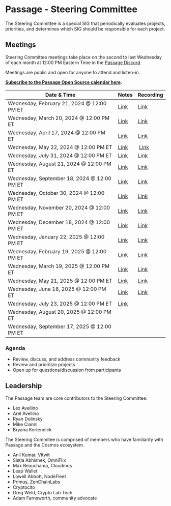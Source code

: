 # Passage - Steering Committee

The Steering Committee is a special SIG that periodically evaluates projects, priorities, and determines which SIG should be responsible for each project. 

## Meetings

Steering Committee meetings take place on the second to last Wednesday of each month at 12:00 PM Eastern Time in the [Passage Discord](https://discord.gg/passage).

Meetings are public and open for anyone to attend and listen-in.

**[Subscribe to the Passage Open Source calendar here](https://calendar.google.com/calendar/embed?src=c_b961a70093e49e6249ab910dd853f7450dbdcca7bf587b6f358e0d6674cddc4d%40group.calendar.google.com&ctz=America%2FChicago).**


| Date & Time | Notes | Recording
| --- | --- | --- |
| Wednesday, February 21, 2024 @ 12:00 PM ET | [Link](meetings/001-2024-02-21.md) | [Link](https://youtu.be/Ymo4ahCYeFM)
| Wednesday, March 20, 2024 @ 12:00 PM ET | [Link](meetings/002-2024-03-20.md) | [Link](https://youtu.be/x9827oeRCbc)
| Wednesday, April 17, 2024 @ 12:00 PM ET | [Link](meetings/003-2024-04-17.md) | [Link](https://youtu.be/CXG7734HbNY)
| Wednesday, May 22, 2024 @ 12:00 PM ET | [Link](meetings/004-2024-05-22.md) | [Link](https://youtu.be/9QQGVexsx4M)
| Wednesday, July 31, 2024 @ 12:00 PM ET | [Link](meetings/005-2024-07-31.md) | [Link](https://youtu.be/AhTbsRzhOkQ)
| Wednesday, August 21, 2024 @ 12:00 PM ET | [Link](meetings/006-2024-08-21.md)  | [Link](https://youtu.be/uz99K_TPjyE)
| Wednesday, September 18, 2024 @ 12:00 PM ET | [Link](meetings/007-2024-09-18.md) | [Link](https://youtu.be/HlABiu6ZY8w)
| Wednesday, October 30, 2024 @ 12:00 PM ET | [Link](meetings/008-2024-10-30.md) | [Link](https://youtu.be/jcU9IsgiccA)
| Wednesday, November 20, 2024 @ 12:00 PM ET | [Link](meetings/009-2024-11-20.md) | [Link](https://youtu.be/diUi5SQ1_NY)
| Wednesday, December 18, 2024 @ 12:00 PM ET | [Link](meetings/010-2024-12-18.md) | [Link](https://youtu.be/iZcZsZSvn1s)
| Wednesday, January 22, 2025 @ 12:00 PM ET | [Link](meetings/011-2025-01-22.md) | [Link](https://youtu.be/wddU8nxCM1I)
| Wednesday, February 19, 2025 @ 12:00 PM ET | [Link](meetings/012-2025-02-19.md) | [Link](https://youtu.be/OvFkUoCaNlk)
| Wednesday, March 19, 2025 @ 12:00 PM ET | [Link](meetings/013-2025-03-19.md) | [Link](https://youtu.be/u6UMaq3-BsI)
| Wednesday, May 21, 2025 @ 12:00 PM ET | [Link](meetings/014-2025-05-21.md) | [Link](https://youtu.be/DBFnQQ8zv2Q)
| Wednesday, June 18, 2025 @ 12:00 PM ET | [Link](meetings/015-2025-06-18.md) | [Link](https://youtu.be/Xk4h4p0A8R8)
| Wednesday, July 23, 2025 @ 12:00 PM ET | [Link](meetings/016-2025-07-23.md) | 
| Wednesday, August 20, 2025 @ 12:00 PM ET |  | 
| Wednesday, September 17, 2025 @ 12:00 PM ET |  | 


### Agenda

- Review, discuss, and address community feedback
- Review and prioritize projects
- Open up for questions/discussion from participants

## Leadership

The Passage team are core contributors to the Steering Committee:

- Lex Avellino
- Arel Avellino
- Ryan Dolinsky
- Mike Cianni
- Bryana Kortendick

The Steering Commitee is comprised of members who have familiarity with Passage and the Cosmos ecosystem.

- Anil Kumar, Vitwit
- Sistla Abhishek, OmniFlix
- Max Beauchamp, Cloudmos
- Leap Wallet
- Lowell Abbott, NodeFleet
- Primus, ZenChainLabs
- Cryptocito
- Greg Weld, Crypto Lab Tech
- Adam Farnsworth, community advocate

